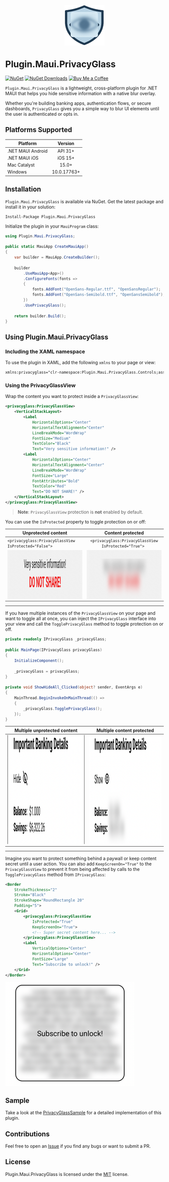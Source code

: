 <p align="center">
    <img src="Assets/plugin.maui.privacyglass_128x128.png" />
</p>

# Plugin.Maui.PrivacyGlass
[![NuGet](https://img.shields.io/nuget/v/Plugin.Maui.PrivacyGlass.svg?label=NuGet)](https://www.nuget.org/packages/Plugin.Maui.PrivacyGlass) [![NuGet Downloads](https://img.shields.io/nuget/dt/Plugin.Maui.PrivacyGlass)](https://www.nuget.org/packages/Plugin.Maui.PrivacyGlass/#versions-body-tab) [![Buy Me a Coffee](https://img.shields.io/badge/support-buy%20me%20a%20coffee-FFDD00)](https://buymeacoffee.com/fabribertani)

`Plugin.Maui.PrivacyGlass` is a lightweight, cross-platform plugin for .NET MAUI that helps you hide sensitive information with a native blur overlay.

Whether you're building banking apps, authentication flows, or secure dashboards, `PrivacyGlass` gives you a simple way to blur UI elements until the user is authenticated or opts in.

## Platforms Supported
| Platform           |    Version    |
|--------------------|:-------------:|
| .NET MAUI Android  |   API 31+     |
| .NET MAUI iOS      |   iOS 15+     |
| Mac Catalyst       |   15.0+       |
| Windows            | 10.0.17763+   |

## Installation
`Plugin.Maui.PrivacyGlass` is available via NuGet. Get the latest package and install it in your solution:

    Install-Package Plugin.Maui.PrivacyGlass

Initialize the plugin in your `MauiProgram` class:

```csharp
using Plugin.Maui.PrivacyGlass;

public static MauiApp CreateMauiApp()
{
    var builder = MauiApp.CreateBuilder();

    builder
        .UseMauiApp<App>()
        .ConfigureFonts(fonts =>
        {
            fonts.AddFont("OpenSans-Regular.ttf", "OpenSansRegular");
            fonts.AddFont("OpenSans-Semibold.ttf", "OpenSansSemibold");
        })
        .UsePrivacyGlass();

    return builder.Build();
}
```

## Using Plugin.Maui.PrivacyGlass

### Including the XAML namespace

To use the plugin in XAML, add the following `xmlns` to your page or view:

```xml
xmlns:privacyglass="clr-namespace:Plugin.Maui.PrivacyGlass.Controls;assembly=Plugin.Maui.PrivacyGlass"
```

### Using the PrivacyGlassView

Wrap the content you want to protect inside a `PrivacyGlassView`:

```xml
<privacyglass:PrivacyGlassView>
    <VerticalStackLayout>
        <Label
            HorizontalOptions="Center"
            HorizontalTextAlignment="Center"
            LineBreakMode="WordWrap"
            FontSize="Medium"
            TextColor="Black"
            Text="Very sensitive information!" />
        <Label
            HorizontalOptions="Center"
            HorizontalTextAlignment="Center"
            LineBreakMode="WordWrap"
            FontSize="Large"
            FontAttributes="Bold"
            TextColor="Red"
            Text="DO NOT SHARE!" />
    </VerticalStackLayout>
</privacyglass:PrivacyGlassView>
```
> **Note**: `PrivacyGlassView` protection is **not** enabled by default.

You can use the `IsProtected` property to toggle protection on or off:

| Unprotected content | Content protected |
|---------------------|:-----------------:|
| `<privacyglass:PrivacyGlassView IsProtected="False">`| `<privacyglass:PrivacyGlassView IsProtected="True"> `|
| <img src="Assets/image.png" alt="content not protected" width="805" height="155" /> | <img src="Assets/image-1.png" alt="content protected" width="805" height="155" /> |

---
If you have multiple instances of the `PrivacyGlassView` on your page and want to toggle all at once, you can inject the `IPrivacyGlass` interface into your view and call the `TogglePrivacyGlass` method to toggle protection on or off.

```csharp
private readonly IPrivacyGlass _privacyGlass;

public MainPage(IPrivacyGlass privacyGlass)
{
    InitializeComponent();

    _privacyGlass = privacyGlass;
}

private void ShowHideAll_Clicked(object? sender, EventArgs e)
{
    MainThread.BeginInvokeOnMainThread(() =>
    {
        _privacyGlass.TogglePrivacyGlass();
    });
}
```
| Multiple unprotected content | Multiple content protected |
|-------------------|:------------------:|
| <img src="Assets/image-2.png" alt="multiple content not protected" width="830" height="345" /> | <img src="Assets/image-3.png" alt="multiple content protected" width="830" height="345" /> |

---
Imagine you want to protect something behind a paywall or keep content secret until a user action. You can also add `KeepScreenOn="True"` to the `PrivacyGlassView` to prevent it from being affected by calls to the `TogglePrivacyGlass` method from `IPrivacyGlass`:

```xml
<Border
    StrokeThickness="2"
    Stroke="Black"
    StrokeShape="RoundRectangle 20"
    Padding="5">
    <Grid>
        <privacyglass:PrivacyGlassView
            IsProtected="True"
            KeepScreenOn="True">
            <!-- Super secret content here... -->
        </privacyglass:PrivacyGlassView>
        <Label
            VerticalOptions="Center"
            HorizontalOptions="Center"
            FontSize="Large"
            Text="Subscribe to unlock!" />
    </Grid>
</Border>
```
<img src="Assets/image-4.png" alt="super secret protected content" width="410" height="330" />

## Sample
Take a look at the [PrivacyGlassSample](https://github.com/FabriBertani/Plugin.Maui.PrivacyGlass/tree/main/samples/PrivacyGlassSample) for a detailed implementation of this plugin.

## Contributions
Feel free to open an [Issue](https://github.com/FabriBertani/Plugin.Maui.PrivacyGlass/issues) if you find any bugs or want to submit a PR.

## License
Plugin.Maui.PrivacyGlass is licensed under the [MIT](https://github.com/FabriBertani/Plugin.Maui.PrivacyGlass/blob/main/LICENSE) license.
